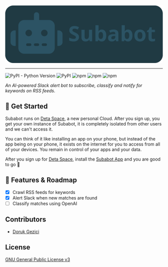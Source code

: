 ![Subabot](/frontend/public/img/subabot-cover.svg)

---

![PyPI - Python Version](https://img.shields.io/pypi/pyversions/fastapi)
![PyPI](https://img.shields.io/pypi/v/fastapi?label=FastAPI)
![npm](https://img.shields.io/npm/v/typescript?label=TypeScript&color=yellow)
![npm](https://img.shields.io/npm/v/next?label=NextJS&color=purple)
![npm](https://img.shields.io/npm/v/react?label=React&color=purple)

_An AI-powered Slack alert bot to subscribe, classify and notify for keywords on RSS feeds._

## 🚀 Get Started

Subabot runs on [Deta Space](https://deta.space), a new personal Cloud. After you sign up, you get your own instance of Subabot, it is completely isolated from other users and we can't access it.

You can think of it like installing an app on your phone, but instead of the app being on your phone, it exists on the internet for you to access from all of your devices. You remain in control of your apps and your data.

After you sign up for [Deta Space](https://deta.space), install the [Subabot App](https://deta.space/discovery/subabot) and you are good to go 🎉

## 🔨 Features & Roadmap

- [x] Crawl RSS feeds for keywords
- [x] Alert Slack when new matches are found
- [ ] Classify matches using OpenAI

## Contributors

- [Doruk Gezici](https://github.com/dorukgezici)

## License

[GNU General Public License v3](/LICENSE)
